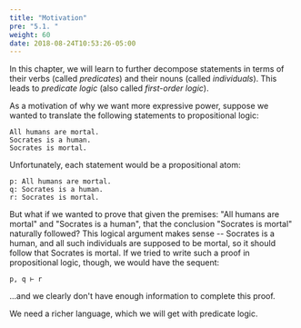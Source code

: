 ```yaml
---
title: "Motivation"
pre: "5.1. "
weight: 60
date: 2018-08-24T10:53:26-05:00
---
```


In this chapter, we will learn to further decompose statements in terms of their verbs (called *predicates*) and their nouns (called *individuals*). This leads to *predicate logic* (also called *first-order logic*).

As a motivation of why we want more expressive power, suppose we wanted to translate the following statements to propositional logic:

```text
All humans are mortal.
Socrates is a human.
Socrates is mortal.
```

Unfortunately, each statement would be a propositional atom:

```text
p: All humans are mortal.
q: Socrates is a human.
r: Socrates is mortal.
```

But what if we wanted to prove that given the premises: "All humans are mortal" and "Socrates is a human", that the conclusion "Socrates is mortal" naturally followed? This logical argument makes sense -- Socrates is a human, and all such individuals are supposed to be mortal, so it should follow that Socrates is mortal. If we tried to write such a proof in propositional logic, though, we would have the sequent:

```text
p, q ⊢ r
```

...and we clearly don't have enough information to complete this proof.

We need a richer language, which we will get with predicate logic. 